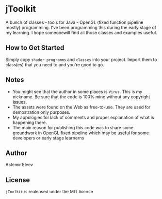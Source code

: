 jToolkit
========

A bunch of classes - tools for Java - OpenGL (fixed function pipeline mostly) programming. I've been programming this during the early stage of my learning. I hope someonewill find all those classes and examples useful. 

## How to Get Started
Simply copy `shader programms` and `classes` into your project. Import them to class(es) that you need to and you're good to go. 

## Notes
* You might see that the author in some places is `Virus`. This is my nickname. Be sure that the code is 100% mine without any copyright issues. 
* The assets were found on the Web as free-to-use. They are used for demostration only purposes. 
* My appologies for lack of comments and proper explanation of what is happening there.
* The main reason for publishing this code was to share some groundwork in OpenGL fixed pipeline which may be useful for some developers or early stage learnerns

## Author
Astemir Eleev

## License
`jToolkit` is realeased under the MIT license
